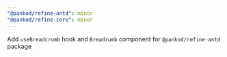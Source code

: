 ```yaml
---
"@pankod/refine-antd": minor
"@pankod/refine-core": minor
---
```


Add `useBreadcrumb` hook and `Breadrumb` component for `@pankod/refine-antd` package
